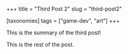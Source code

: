 +++
title = "Third Post 2"
slug = "third-post2"

[taxonomies]
tags = ["game-dev", "art"]
+++

This is the summary of the third post!

<!-- more -->

This is the rest of the post.